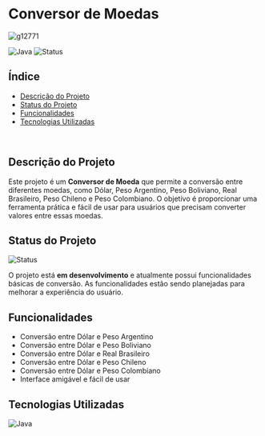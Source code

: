 # Conversor de Moedas

![g12771](https://github.com/user-attachments/assets/927f138f-7916-4114-b7c1-0fee04db5f13)

![Java](https://img.shields.io/badge/Java-ED8B00?style=for-the-badge&logo=java&logoColor=white)
![Status](https://img.shields.io/badge/Status-Em%20Desenvolvimento-yellow?style=for-the-badge)

## Índice

- [Descrição do Projeto](#descrição-do-projeto)
- [Status do Projeto](#status-do-projeto)
- [Funcionalidades](#funcionalidades)
- [Tecnologias Utilizadas](#tecnologias-utilizadas)

<br>

## Descrição do Projeto

Este projeto é um **Conversor de Moeda** que permite a conversão entre diferentes moedas, como Dólar, Peso Argentino, Peso Boliviano, Real Brasileiro, Peso Chileno e Peso Colombiano. O objetivo é proporcionar uma ferramenta prática e fácil de usar para usuários que precisam converter valores entre essas moedas.

## Status do Projeto

![Status](https://img.shields.io/badge/Status-Em%20Desenvolvimento-yellow?style=flat-square)

O projeto está **em desenvolvimento** e atualmente possui funcionalidades básicas de conversão. As funcionalidades estão sendo planejadas para melhorar a experiência do usuário.

## Funcionalidades 

- Conversão entre Dólar e Peso Argentino
- Conversão entre Dólar e Peso Boliviano
- Conversão entre Dólar e Real Brasileiro
- Conversão entre Dólar e Peso Chileno
- Conversão entre Dólar e Peso Colombiano
- Interface amigável e fácil de usar

## Tecnologias Utilizadas

![Java](https://img.shields.io/badge/Java-ED8B00?style=for-the-badge&logo=java&logoColor=white)
